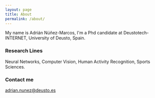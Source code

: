 ```yaml
---
layout: page
title: About
permalink: /about/
---
```


My name is Adrián Núñez-Marcos, I'm a Phd candidate at Deustotech-INTERNET, University of Deusto, Spain.

### Research Lines

Neural Networks, Computer Vision, Human Activity Recognition, Sports Sciences.

### Contact me

[adrian.nunez@deusto.es](mailto:adrian.nunez@deusto.es)
